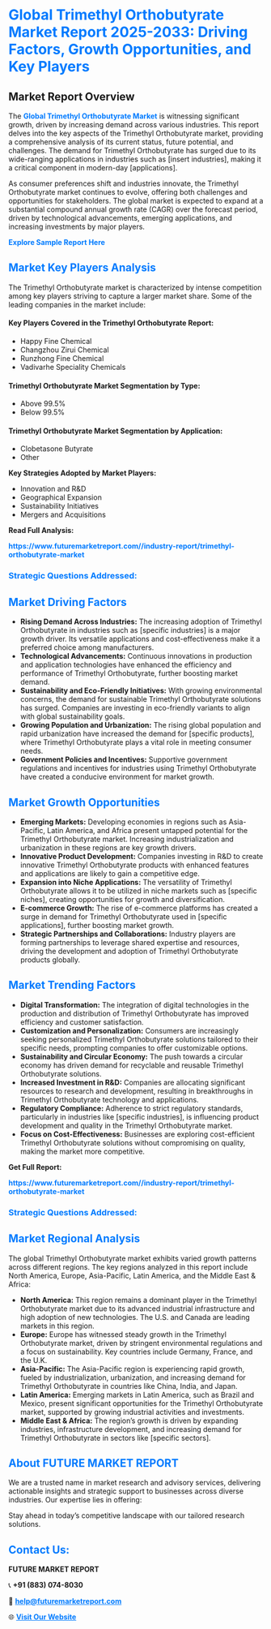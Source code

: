 <h1 style="color: #007BFF;">Global Trimethyl Orthobutyrate Market Report 2025-2033: Driving Factors, Growth Opportunities, and Key Players</h1>

<section id="overview">
<h2>Market Report Overview</h2>
<p>The <a href="https://www.futuremarketreport.com//industry-report/trimethyl-orthobutyrate-market" style="color: #007BFF; text-decoration: none;"><strong>Global Trimethyl Orthobutyrate Market</strong></a> is witnessing significant growth, driven by increasing demand across various industries. This report delves into the key aspects of the Trimethyl Orthobutyrate market, providing a comprehensive analysis of its current status, future potential, and challenges. The demand for Trimethyl Orthobutyrate has surged due to its wide-ranging applications in industries such as [insert industries], making it a critical component in modern-day [applications].</p>
<p>As consumer preferences shift and industries innovate, the Trimethyl Orthobutyrate market continues to evolve, offering both challenges and opportunities for stakeholders. The global market is expected to expand at a substantial compound annual growth rate (CAGR) over the forecast period, driven by technological advancements, emerging applications, and increasing investments by major players.</p>
</section>

<section id="overview">
<p><a href="https://www.futuremarketreport.com//request-sample/reportId=46858" style="color: #007BFF; text-decoration: none;"><strong>Explore Sample Report Here</strong></a></p>
</section>

<section id="key-players">
<h2 style="color: #007BFF;">Market Key Players Analysis</h2>
<p>The Trimethyl Orthobutyrate market is characterized by intense competition among key players striving to capture a larger market share. Some of the leading companies in the market include:</p>
<h4>Key Players Covered in the Trimethyl Orthobutyrate Report:</h4>
<ul><li>Happy Fine Chemical</li><li>Changzhou Zirui Chemical</li><li>Runzhong Fine Chemical</li><li>Vadivarhe Speciality Chemicals</li></ul>
<h4>Trimethyl Orthobutyrate Market Segmentation by Type:</h4>
<ul><li>Above 99.5%</li><li>Below 99.5%</li></ul>

<h4>Trimethyl Orthobutyrate Market Segmentation by Application:</h4>
<ul><li>Clobetasone Butyrate</li><li>Other</li></ul>
<p><strong>Key Strategies Adopted by Market Players:</strong></p>
<ul>
<li>Innovation and R&D</li>
<li>Geographical Expansion</li>
<li>Sustainability Initiatives</li>
<li>Mergers and Acquisitions</li>
</ul>
</section>

<section>
<p><strong>Read Full Analysis: </strong></p><a href="https://www.futuremarketreport.com//industry-report/trimethyl-orthobutyrate-market" style="color: #007BFF; text-decoration: none;"><strong>https://www.futuremarketreport.com//industry-report/trimethyl-orthobutyrate-market</strong></a>
<h3 style="color: #007BFF;">Strategic Questions Addressed:</h3>
</section>

<section id="driving-factors">
<h2 style="color: #007BFF;">Market Driving Factors</h2>
<ul>
<li><strong>Rising Demand Across Industries:</strong> The increasing adoption of Trimethyl Orthobutyrate in industries such as [specific industries] is a major growth driver. Its versatile applications and cost-effectiveness make it a preferred choice among manufacturers.</li>
<li><strong>Technological Advancements:</strong> Continuous innovations in production and application technologies have enhanced the efficiency and performance of Trimethyl Orthobutyrate, further boosting market demand.</li>
<li><strong>Sustainability and Eco-Friendly Initiatives:</strong> With growing environmental concerns, the demand for sustainable Trimethyl Orthobutyrate solutions has surged. Companies are investing in eco-friendly variants to align with global sustainability goals.</li>
<li><strong>Growing Population and Urbanization:</strong> The rising global population and rapid urbanization have increased the demand for [specific products], where Trimethyl Orthobutyrate plays a vital role in meeting consumer needs.</li>
<li><strong>Government Policies and Incentives:</strong> Supportive government regulations and incentives for industries using Trimethyl Orthobutyrate have created a conducive environment for market growth.</li>
</ul>
</section>

<section id="growth-opportunities">
<h2 style="color: #007BFF;">Market Growth Opportunities</h2>
<ul>
<li><strong>Emerging Markets:</strong> Developing economies in regions such as Asia-Pacific, Latin America, and Africa present untapped potential for the Trimethyl Orthobutyrate market. Increasing industrialization and urbanization in these regions are key growth drivers.</li>
<li><strong>Innovative Product Development:</strong> Companies investing in R&D to create innovative Trimethyl Orthobutyrate products with enhanced features and applications are likely to gain a competitive edge.</li>
<li><strong>Expansion into Niche Applications:</strong> The versatility of Trimethyl Orthobutyrate allows it to be utilized in niche markets such as [specific niches], creating opportunities for growth and diversification.</li>
<li><strong>E-commerce Growth:</strong> The rise of e-commerce platforms has created a surge in demand for Trimethyl Orthobutyrate used in [specific applications], further boosting market growth.</li>
<li><strong>Strategic Partnerships and Collaborations:</strong> Industry players are forming partnerships to leverage shared expertise and resources, driving the development and adoption of Trimethyl Orthobutyrate products globally.</li>
</ul>
</section>

<section id="trending-factors">
<h2 style="color: #007BFF;">Market Trending Factors</h2>
<ul>
<li><strong>Digital Transformation:</strong> The integration of digital technologies in the production and distribution of Trimethyl Orthobutyrate has improved efficiency and customer satisfaction.</li>
<li><strong>Customization and Personalization:</strong> Consumers are increasingly seeking personalized Trimethyl Orthobutyrate solutions tailored to their specific needs, prompting companies to offer customizable options.</li>
<li><strong>Sustainability and Circular Economy:</strong> The push towards a circular economy has driven demand for recyclable and reusable Trimethyl Orthobutyrate solutions.</li>
<li><strong>Increased Investment in R&D:</strong> Companies are allocating significant resources to research and development, resulting in breakthroughs in Trimethyl Orthobutyrate technology and applications.</li>
<li><strong>Regulatory Compliance:</strong> Adherence to strict regulatory standards, particularly in industries like [specific industries], is influencing product development and quality in the Trimethyl Orthobutyrate market.</li>
<li><strong>Focus on Cost-Effectiveness:</strong> Businesses are exploring cost-efficient Trimethyl Orthobutyrate solutions without compromising on quality, making the market more competitive.</li>
</ul>
</section>

<section>
<p><strong>Get Full Report: </strong></p><a href="https://www.futuremarketreport.com//industry-report/trimethyl-orthobutyrate-market" style="color: #007BFF; text-decoration: none;"><strong>https://www.futuremarketreport.com//industry-report/trimethyl-orthobutyrate-market</strong></a>
<h3 style="color: #007BFF;">Strategic Questions Addressed:</h3>
</section>


<section id="regional-analysis">
<h2 style="color: #007BFF;">Market Regional Analysis</h2>
<p>The global Trimethyl Orthobutyrate market exhibits varied growth patterns across different regions. The key regions analyzed in this report include North America, Europe, Asia-Pacific, Latin America, and the Middle East & Africa:</p>
<ul>
<li><strong>North America:</strong> This region remains a dominant player in the Trimethyl Orthobutyrate market due to its advanced industrial infrastructure and high adoption of new technologies. The U.S. and Canada are leading markets in this region.</li>
<li><strong>Europe:</strong> Europe has witnessed steady growth in the Trimethyl Orthobutyrate market, driven by stringent environmental regulations and a focus on sustainability. Key countries include Germany, France, and the U.K.</li>
<li><strong>Asia-Pacific:</strong> The Asia-Pacific region is experiencing rapid growth, fueled by industrialization, urbanization, and increasing demand for Trimethyl Orthobutyrate in countries like China, India, and Japan.</li>
<li><strong>Latin America:</strong> Emerging markets in Latin America, such as Brazil and Mexico, present significant opportunities for the Trimethyl Orthobutyrate market, supported by growing industrial activities and investments.</li>
<li><strong>Middle East & Africa:</strong> The region’s growth is driven by expanding industries, infrastructure development, and increasing demand for Trimethyl Orthobutyrate in sectors like [specific sectors].</li>
</ul>
</section>

<footer>
<h2 style="color: #007BFF;">About FUTURE MARKET REPORT</h2>
<p>We are a trusted name in market research and advisory services, delivering actionable insights and strategic support to businesses across diverse industries. Our expertise lies in offering:</p>

<p>Stay ahead in today’s competitive landscape with our tailored research solutions.</p>

<h2 style="color: #007BFF;">Contact Us:</h2>
<p><strong>FUTURE MARKET REPORT</strong></p>
<p>📞 <strong>+91 (883) 074-8030</strong></p>
<p>📧 <strong><a href="mailto:help@futuremarketreport.com" style="color: #007BFF;">help@futuremarketreport.com</a></strong></p>
<p>🌐 <strong><a href="https://www.futuremarketreport.com/" style="color: #007BFF;">Visit Our Website</a></strong></p>
</footer>